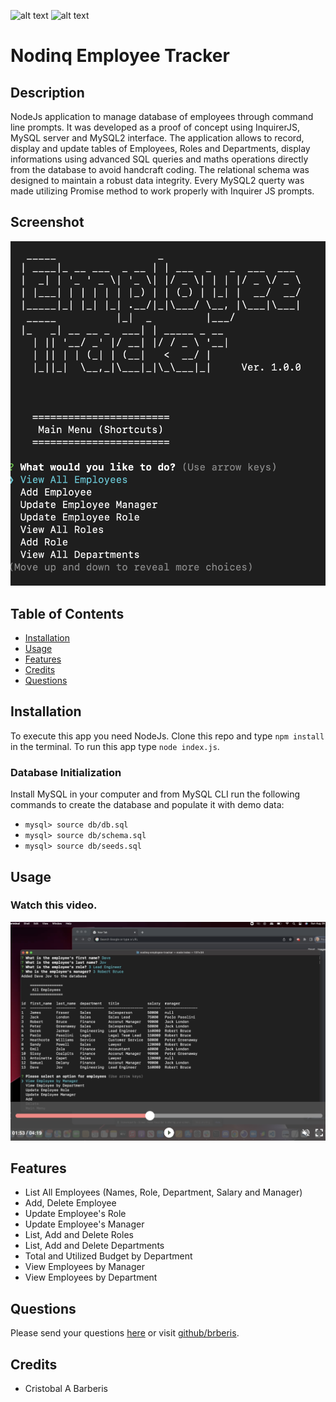 
[comment]: <> (This readme was created by Nodinq Readme Generator)
![alt text](https://img.shields.io/badge/License-MIT-brightgreen)
![alt text](https://img.shields.io/badge/Ver.-1.0.0-blue)

# Nodinq Employee Tracker


## Description

NodeJs application to manage database of employees through command line prompts.
It was developed as a proof of concept using InquirerJS, MySQL server and MySQL2 interface.
The application allows to record, display and update tables of Employees, Roles and Departments, display informations using advanced SQL queries and maths operations directly from the database to avoid handcraft coding. The relational schema was designed to maintain a robust data integrity.
Every MySQL2 querty was made utilizing Promise method to work properly with Inquirer JS prompts.

## Screenshot

![alt screenshot](https://github.com/brberis/nodinq-employee-tracker/raw/main/assets/images/web.png)

## Table of Contents

- [Installation](#installation)
- [Usage](#usage)
- [Features](#features)
- [Credits](#credits)
- [Questions](#questions)

## Installation

To execute this app you need NodeJs. Clone this repo and type `npm install` in the terminal. To run this app type `node index.js`.

### Database Initialization

Install MySQL in your computer and from MySQL CLI run the following commands to create the database and populate it with demo data: 
- `mysql> source db/db.sql` 
- `mysql> source db/schema.sql`
- `mysql> source db/seeds.sql`

## Usage

### Watch this video.

[![Watch the video](https://github.com/brberis/nodinq-employee-tracker/blob/main/assets/images/video.png?raw=true)](https://drive.google.com/file/d/1cMk5K-RXt-sg8fHZyCuArL0Ly03o6dKO/view)

## Features

- List All Employees (Names, Role, Department, Salary and Manager)
- Add, Delete Employee
- Update Employee's Role
- Update Employee's Manager
- List, Add and Delete Roles
- List, Add and Delete Departments
- Total and Utilized Budget by Department
- View Employees by Manager
- View Employees by Department

## Questions

Please send your questions [here](mailto:cristobal@barberis.com?subject=[GitHub]%20Nodinq%20Employee%20Tracker) or visit [github/brberis](https://github.com/brberis).

## Credits

* Cristobal A Barberis
